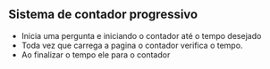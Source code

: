 ## Sistema de contador progressivo ##

* Inicia uma pergunta e iniciando o contador até o tempo desejado 
* Toda vez que carrega a pagina o contador verifica o tempo.
* Ao finalizar o tempo ele para o contador